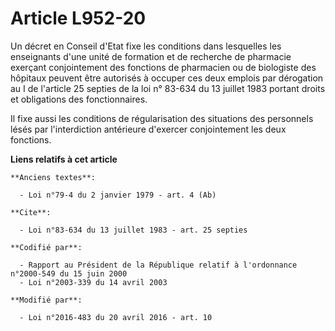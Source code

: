 # Article L952-20

Un décret en Conseil d'Etat fixe les conditions dans lesquelles les enseignants d'une unité de formation et de recherche de
pharmacie exerçant conjointement des fonctions de pharmacien ou de biologiste des hôpitaux peuvent être autorisés à occuper
ces deux emplois par dérogation      au I de l'article 25 septies de la loi n° 83-634 du 13 juillet 1983 portant droits et
obligations des fonctionnaires. 

Il fixe aussi les conditions de régularisation des situations des personnels lésés par l'interdiction antérieure d'exercer
conjointement les deux fonctions.

**Liens relatifs à cet article**

	**Anciens textes**:

	  - Loi n°79-4 du 2 janvier 1979 - art. 4 (Ab)

	**Cite**:

	  - Loi n°83-634 du 13 juillet 1983 - art. 25 septies

	**Codifié par**:

	  - Rapport au Président de la République relatif à l'ordonnance n°2000-549 du 15 juin 2000
	  - Loi n°2003-339 du 14 avril 2003

	**Modifié par**:

	  - Loi n°2016-483 du 20 avril 2016 - art. 10
